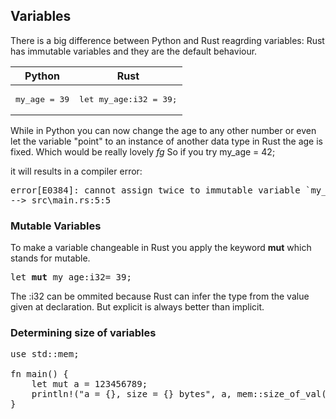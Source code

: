 ## Variables

There is a big difference between Python and Rust reagrding variables:
Rust has immutable variables and they are the default behaviour.

<table><thead>
<tr><th>Python</th><th>Rust</th></tr>
</thead>
<tbody>
<tr><td><pre>my_age = 39</pre></td><td><pre>let my_age:i32 = 39;</pre></td></tr>
</tbody>
</table>


While in Python you can now change the age to any other number or even let the variable "point" to an instance of another data type
in Rust the age is fixed. Which would be really lovely *fg*
So if you try my_age = 42;

it will results in a compiler error:

<pre>error[E0384]: cannot assign twice to immutable variable `my_age`
--&gt; src\main.rs:5:5
</pre>

### Mutable Variables
To make a variable changeable in Rust you apply the keyword **mut** which stands for mutable.

<pre>let <b>mut</b> my_age:i32= 39;</pre>

The :i32 can be ommited because Rust can infer the type from the value given at declaration.
But explicit is always better than implicit. 

### Determining size of variables
<pre>
use std::mem;

fn main() {
    let mut a = 123456789;
    println!("a = {}, size = {} bytes", a, mem::size_of_val(&amp;a));
}</pre>